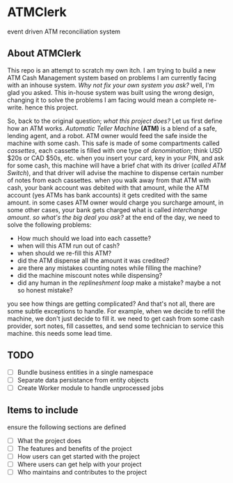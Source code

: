 # ATMClerk
event driven ATM reconciliation system
## About ATMClerk
This repo is an attempt to scratch my own itch. 
I am trying to build a new ATM Cash Management system based on problems I am currently facing with an inhouse system.
_Why not fix your own system you ask?_ well, I'm glad you asked.
This in-house system was built using the wrong design, changing it to solve the problems I am facing would mean a complete re-write. hence this project.

So, back to the original question; _what this project does?_
Let us first define how an ATM works.
_Automatic Teller Machine_ **(ATM)** is a blend of a safe, lending agent, and a robot. 
ATM owner would feed the safe inside the machine with some cash. This safe is made of some compartments called _cassettes_, each cassette is filled with one type of _denomination_; think USD $20s or CAD $50s, etc. 
when you insert your card, key in your PIN, and ask for some cash, this machine will have a brief chat with its driver (_called ATM Switch_), and that driver will advise the machine to dispense certain number of notes from each cassettes.
when you walk away from that ATM with cash, your bank account was debited with that amount, while the ATM account (yes ATMs has bank accounts) it gets credited with the same amount. in some cases ATM owner would charge you surcharge amount, in some other cases, your bank gets charged what is called _interchange amount_.
_so what's the big deal you ask?_
at the end of the day, we need to solve the following problems:
- How much should we load into each cassette?
- when will this ATM run out of cash?
- when should we re-fill this ATM?
- did the ATM dispense all the amount it was credited?
- are there any mistakes counting notes while filling the machine?
- did the machine miscount notes while dispensing?
- did any human in the _replineshment loop_ make a mistake? maybe a not so honest mistake?

you see how things are getting complicated?
And that's not all, there are some subtle exceptions to handle. For example, when we decide to refill the machine, we don't just decide to fill it. we need to get cash from some cash provider, sort notes, fill cassettes, and send some technician to service this machine. 
this needs some lead time. 

## TODO
- [ ] Bundle business entities in a single namespace
- [ ] Separate data persistance from entity objects
- [ ] Create Worker module to handle unprocessed jobs 

## Items to include
ensure the following sections are defined
- [ ] What the project does
- [ ] The features and benefits of the project
- [ ] How users can get started with the project
- [ ] Where users can get help with your project
- [ ] Who maintains and contributes to the project
